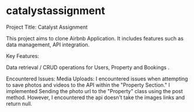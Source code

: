 # catalystassignment

Project Title: Catalyst Assignment


This project aims to clone Airbnb Application.
It includes features such as data management, API integration.

Key Features:

Data retrieval / CRUD operations for Users, Property and Bookings .

Encountered Issues:
Media Uploads:
I encountered issues when attempting to save photos and videos to the API within the "Property Section."
I implemented Sending the photo url to the "Property" class using the post method.
However, I encountered the api doesn't take the images links and return null.
